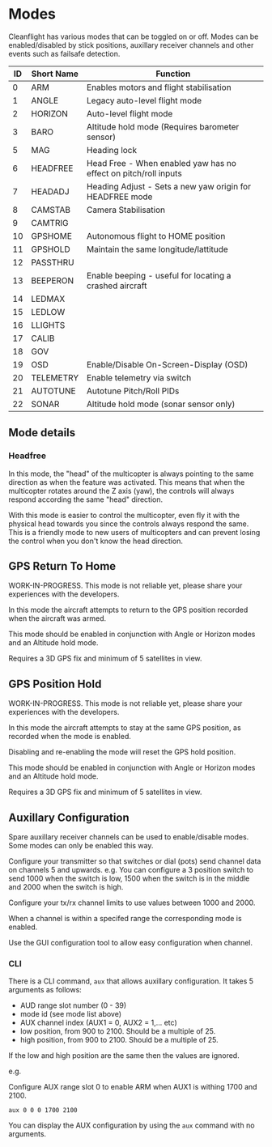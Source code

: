 # Modes

Cleanflight has various modes that can be toggled on or off.  Modes can be enabled/disabled by stick positions,
auxillary receiver channels and other events such as failsafe detection.

| ID  | Short Name | Function                                                             |
| --- | ---------- | -------------------------------------------------------------------- |
| 0   | ARM        | Enables motors and flight stabilisation                              |
| 1   | ANGLE      | Legacy auto-level flight mode                                        |
| 2   | HORIZON    | Auto-level flight mode                                               |
| 3   | BARO       | Altitude hold mode (Requires barometer sensor)                       |
| 5   | MAG        | Heading lock                                                         |
| 6   | HEADFREE   | Head Free - When enabled yaw has no effect on pitch/roll inputs      |
| 7   | HEADADJ    | Heading Adjust - Sets a new yaw origin for HEADFREE mode             |
| 8   | CAMSTAB    | Camera Stabilisation                                                 |
| 9   | CAMTRIG    |                                                                      |
| 10   | GPSHOME    | Autonomous flight to HOME position                                   |
| 11  | GPSHOLD    | Maintain the same longitude/lattitude                                |
| 12  | PASSTHRU   |                                                                      |
| 13  | BEEPERON   | Enable beeping - useful for locating a crashed aircraft              |
| 14  | LEDMAX     |                                                                      |
| 15  | LEDLOW     |                                                                      |
| 16  | LLIGHTS    |                                                                      |
| 17  | CALIB      |                                                                      |
| 18  | GOV        |                                                                      |
| 19  | OSD        | Enable/Disable On-Screen-Display (OSD)                               |
| 20  | TELEMETRY  | Enable telemetry via switch                                          |
| 21  | AUTOTUNE   | Autotune Pitch/Roll PIDs                                             |
| 22  | SONAR      | Altitude hold mode (sonar sensor only)                               |

## Mode details

### Headfree

In this mode, the "head" of the multicopter is always pointing to the same direction as when the feature was activated. This means that when the multicopter rotates around the Z axis (yaw), the controls will always respond according the same "head" direction.

With this mode is easier to control the multicopter, even fly it with the physical head towards you since the controls always respond the same. This is a friendly mode to new users of multicopters and can prevent losing the control when you don't know the head direction. 

## GPS Return To Home

WORK-IN-PROGRESS.  This mode is not reliable yet, please share your experiences with the developers.

In this mode the aircraft attempts to return to the GPS position recorded when the aircraft was armed.

This mode should be enabled in conjunction with Angle or Horizon modes and an Altitude hold mode.

Requires a 3D GPS fix and minimum of 5 satellites in view.

## GPS Position Hold

WORK-IN-PROGRESS.  This mode is not reliable yet, please share your experiences with the developers.

In this mode the aircraft attempts to stay at the same GPS position, as recorded when the mode is enabled.

Disabling and re-enabling the mode will reset the GPS hold position.

This mode should be enabled in conjunction with Angle or Horizon modes and an Altitude hold mode.

Requires a 3D GPS fix and minimum of 5 satellites in view.

## Auxillary Configuration

Spare auxillary receiver channels can be used to enable/disable modes.  Some modes can only be enabled this way.

Configure your transmitter so that switches or dial (pots) send channel data on channels 5 and upwards.
e.g. You can configure a 3 position switch to send 1000 when the switch is low, 1500 when the switch is in the middle and 2000 when the switch is high.

Configure your tx/rx channel limits to use values between 1000 and 2000.

When a channel is within a specifed range the corresponding mode is enabled.

Use the GUI configuration tool to allow easy configuration when channel.

### CLI 

There is a CLI command, `aux` that allows auxillary configuration.  It takes 5 arguments as follows:

* AUD range slot number (0 - 39)
* mode id (see mode list above)
* AUX channel index (AUX1 = 0, AUX2 = 1,... etc)
* low position, from 900 to 2100. Should be a multiple of 25.
* high position, from 900 to 2100. Should be a multiple of 25.

If the low and high position are the same then the values are ignored.

e.g.

Configure AUX range slot 0 to enable ARM when AUX1 is withing 1700 and 2100.
 
```
aux 0 0 0 1700 2100
```

You can display the AUX configuration by using the `aux` command with no arguments.

